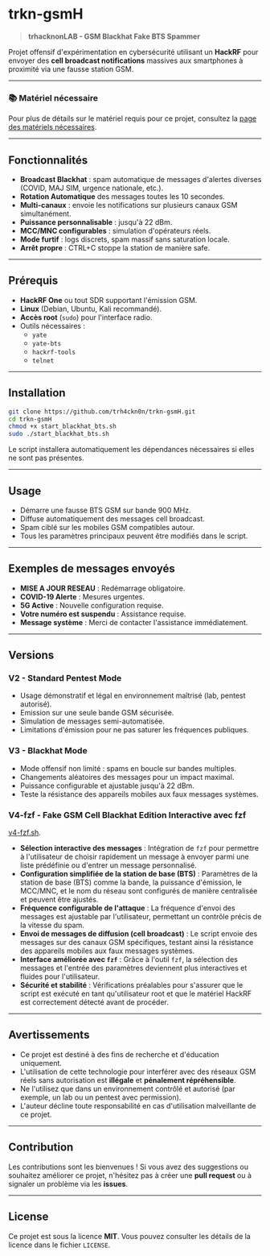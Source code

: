 # trkn-gsmH

> **trhacknonLAB - GSM Blackhat Fake BTS Spammer**

Projet offensif d'expérimentation en cybersécurité utilisant un **HackRF** pour envoyer des **cell broadcast notifications** massives aux smartphones à proximité via une fausse station GSM.

---

### 📚 Matériel nécessaire

Pour plus de détails sur le matériel requis pour ce projet, consultez la [page des matériels nécessaires](https://github.com/trh4ckn0n/trkn-gsmH/blob/main/matos.md).

---

## Fonctionnalités

- **Broadcast Blackhat** : spam automatique de messages d'alertes diverses (COVID, MAJ SIM, urgence nationale, etc.).
- **Rotation Automatique** des messages toutes les 10 secondes.
- **Multi-canaux** : envoie les notifications sur plusieurs canaux GSM simultanément.
- **Puissance personnalisable** : jusqu'à 22 dBm.
- **MCC/MNC configurables** : simulation d'opérateurs réels.
- **Mode furtif** : logs discrets, spam massif sans saturation locale.
- **Arrêt propre** : CTRL+C stoppe la station de manière safe.

---

## Prérequis

- **HackRF One** ou tout SDR supportant l'émission GSM.
- **Linux** (Debian, Ubuntu, Kali recommandé).
- **Accès root** (`sudo`) pour l'interface radio.
- Outils nécessaires :
  - `yate`
  - `yate-bts`
  - `hackrf-tools`
  - `telnet`

---

## Installation

```bash
git clone https://github.com/trh4ckn0n/trkn-gsmH.git
cd trkn-gsmH
chmod +x start_blackhat_bts.sh
sudo ./start_blackhat_bts.sh
```

Le script installera automatiquement les dépendances nécessaires si elles ne sont pas présentes.

---

## Usage

- Démarre une fausse BTS GSM sur bande 900 MHz.
- Diffuse automatiquement des messages cell broadcast.
- Spam ciblé sur les mobiles GSM compatibles autour.
- Tous les paramètres principaux peuvent être modifiés dans le script.

---

## Exemples de messages envoyés

- **MISE A JOUR RESEAU** : Redémarrage obligatoire.
- **COVID-19 Alerte** : Mesures urgentes.
- **5G Active** : Nouvelle configuration requise.
- **Votre numéro est suspendu** : Assistance requise.
- **Message système** : Merci de contacter l'assistance immédiatement.

---

## Versions

### V2 - Standard Pentest Mode

- Usage démonstratif et légal en environnement maîtrisé (lab, pentest autorisé).
- Emission sur une seule bande GSM sécurisée.
- Simulation de messages semi-automatisée.
- Limitations d'émission pour ne pas saturer les fréquences publiques.

### V3 - Blackhat Mode

- Mode offensif non limité : spams en boucle sur bandes multiples.
- Changements aléatoires des messages pour un impact maximal.
- Puissance configurable et ajustable jusqu'à 22 dBm.
- Teste la résistance des appareils mobiles aux faux messages systèmes.

### V4-fzf - Fake GSM Cell Blackhat Edition Interactive avec fzf

[v4-fzf.sh](https://github.com/trh4ckn0n/trkn-gsmH/raw/refs/heads/main/v4-fzf.sh).

- **Sélection interactive des messages** : Intégration de `fzf` pour permettre à l'utilisateur de choisir rapidement un message à envoyer parmi une liste prédéfinie ou d'entrer un message personnalisé.
- **Configuration simplifiée de la station de base (BTS)** : Paramètres de la station de base (BTS) comme la bande, la puissance d'émission, le MCC/MNC, et le nom du réseau sont configurés de manière centralisée et peuvent être ajustés.
- **Fréquence configurable de l'attaque** : La fréquence d'envoi des messages est ajustable par l'utilisateur, permettant un contrôle précis de la vitesse du spam.
- **Envoi de messages de diffusion (cell broadcast)** : Le script envoie des messages sur des canaux GSM spécifiques, testant ainsi la résistance des appareils mobiles aux faux messages systèmes.
- **Interface améliorée avec `fzf`** : Grâce à l'outil `fzf`, la sélection des messages et l'entrée des paramètres deviennent plus interactives et fluides pour l'utilisateur.
- **Sécurité et stabilité** : Vérifications préalables pour s'assurer que le script est exécuté en tant qu'utilisateur root et que le matériel HackRF est correctement détecté avant de procéder.

---

## Avertissements

- Ce projet est destiné à des fins de recherche et d'éducation uniquement.
- L'utilisation de cette technologie pour interférer avec des réseaux GSM réels sans autorisation est **illégale** et **pénalement répréhensible**.
- Ne l'utilisez que dans un environnement contrôlé et autorisé (par exemple, un lab ou un pentest avec permission).
- L'auteur décline toute responsabilité en cas d'utilisation malveillante de ce projet.

---

## Contribution

Les contributions sont les bienvenues ! Si vous avez des suggestions ou souhaitez améliorer ce projet, n'hésitez pas à créer une **pull request** ou à signaler un problème via les **issues**.

---

## License

Ce projet est sous la licence **MIT**. Vous pouvez consulter les détails de la licence dans le fichier `LICENSE`.
